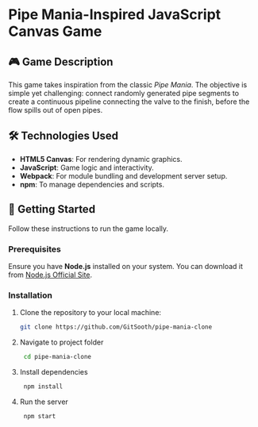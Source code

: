 # Pipe Mania-Inspired JavaScript Canvas Game

## 🎮 Game Description

This game takes inspiration from the classic *Pipe Mania*. The objective is simple yet challenging: connect randomly generated pipe segments to create a continuous pipeline connecting the valve to the finish, before the flow spills out of open pipes.

## 🛠️ Technologies Used

- **HTML5 Canvas**: For rendering dynamic graphics.
- **JavaScript**: Game logic and interactivity.
- **Webpack**: For module bundling and development server setup.
- **npm**: To manage dependencies and scripts.

## 🚀 Getting Started

Follow these instructions to run the game locally.

### Prerequisites

Ensure you have **Node.js** installed on your system. You can download it from [Node.js Official Site](https://nodejs.org/).

### Installation

1. Clone the repository to your local machine:
   ```bash
   git clone https://github.com/GitSooth/pipe-mania-clone
    ```
   
2. Navigate to project folder
   ```bash
    cd pipe-mania-clone
   ```
   
3. Install dependencies
   ```bash
    npm install
   ```

4. Run the server
   ```bash
    npm start
   ```
